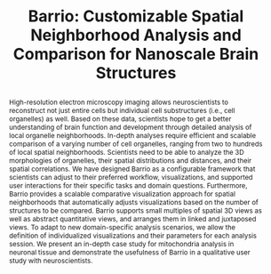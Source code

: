 ---
# this file is written in YAML http://docs.ansible.com/ansible/latest/YAMLSyntax.html
# all lines with a leading sharp are comments and will not be compiled
# longer blocks of text should start with a a leading > to escape all special characters

# URL handle for generated webpage
slug:       barrio

#specifies layout to be used for page generation (do not modify)
layout:     publication

#publication title
title:      >
   Barrio: Customizable Spatial Neighborhood Analysis and Comparison for Nanoscale Brain Structures
   
#include in selected publications on front page (optional, delete line if not applicable)
display:	selected

#list all publication authors in correct order (please check the spelling is identical to your personal page)
authors:
 - Jakob Troidl
 - Corrado Cali
 - Eduard Gröller
 - Hanspeter Pfister
 - Markus Hadwiger
 - Johanna Beyer

#insert publication venue (displayed on publication page)
venue:      >
   Computer Graphics Forum, Vol.41, No.3 (Proceedings Eurographics/IEEE Symposium on Visualization, Eurovis 2022), to appear
   
#insert short venue (displayed in box in publication list)
shortvenue: >
   Eurovis 2022

#specify publication year
year:       2022

#insert abstract of publication
abstract:   >
   High-resolution electron microscopy imaging allows neuroscientists to reconstruct not just entire cells but individual cell substructures (i.e., cell organelles) as well. Based on these data, scientists hope to get a better understanding of brain function and development through detailed analysis of local organelle neighborhoods. In-depth analyses require efficient and scalable comparison of a varying number of cell organelles, ranging from two to hundreds of local spatial neighborhoods. Scientists need to be able to analyze the 3D morphologies of organelles, their spatial distributions and distances, and their spatial correlations. We have designed Barrio as a configurable framework that scientists can adjust to their preferred workflow, visualizations, and supported user interactions for their specific tasks and domain questions. Furthermore, Barrio provides a scalable comparative visualization approach for spatial neighborhoods that automatically adjusts visualizations based on the number of structures to be compared. Barrio supports small multiples of spatial 3D views as well as abstract quantitative views, and arranges them in linked and juxtaposed views. To adapt to new domain-specific analysis scenarios, we allow the definition of individualized visualizations and their parameters for each analysis session. We present an in-depth case study for mitochondria analysis in neuronal tissue and demonstrate the usefulness of Barrio in a qualitative user study with neuroscientists.

#link to hi-res teaser image of publication (please make sure the image is wide, e.g. aspect ratio between 4:2 and 4:1)
teaser:     './publications/2022_troidl_barrio.png'
   
#link to smaller thumbnail image of publication (please make sure the aspect ratio is 3:2, suggested size is 150x100px)
thumbnail:  './publications/2022_troidl_thumbnail.png'

#link to publication video (optional): you can either upload the video to our website (insert local link) or host it on youtube or vimeo (in this case insert the youtube/vimeo link)
#video:      'https://vimeo.com/'

#link to talk video (optional): you can either upload the video to our website (insert local link) or host it on youtube or vimeo (in this case insert the youtube/vimeo link)
#talk:       'https://www.youtube.com/watch?v=JSHjLvIulY0'

#link to publication pdf (optional)
#pdf:        'https://onlinelibrary.wiley.com/doi/epdf/10.1111/cgf.14296'
#pdf:        './publications/2022_troidl_barrio.pdf'

#link to appendix pdf (optional)
#pdfsupp:    './publications/2022_troidl_barrio_appendixes.pdf'

#insert citation. please format citation by inserting <br> at line breaks, &nbsp;&nbsp; will insert a tab character to prettify the citation
citation:   >
  @article{Troidl2022Barrio,<br>
   &nbsp;&nbsp;title = {Barrio: Customizable Spatial Neighborhood Analysis and Comparison for Nanoscale Brain Structures},<br>
   &nbsp;&nbsp;author = {Troidl, Jakob and Cali, Corrado and Gr{\"o}ller, Eduard and Pfister, Hanspeter and Hadwiger, Markus and Beyer, Johanna},<br>
   &nbsp;&nbsp;journal = {Computer Graphics Forum (Proceedings Eurographics/IEEE Symposium on Visualization, Eurovis 2022},<br>
   &nbsp;&nbsp;year = {2022},<br>
   &nbsp;&nbsp;volume = {41},<br>
   &nbsp;&nbsp;number = {3},<br>
   &nbsp;&nbsp;pages = {to appear}<br>
  }

#insert links to additional material for the publication (optional)
#links need a title, a URL and a type (this defines the link icon) which can be one of the following values: code, archive, files, slides or text (this is the default icon)
links: 
# - title: Slides
#   type:  slides
#   url:   './publications/2021_herter_slides.pdf'
# - title: Code
#   type:  github
#   url:   'https://github.com/vccvisualization/thinvolvis'
 
---